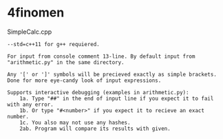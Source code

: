 # 4finomen
SimpleCalc.cpp

	--std=c++11 for g++ requiered.

	For input from console comment 13-line.	By default input from "arithmetic.py" in the same directory.

	Any '[' or ']' symbols will be precieved exactly as simple brackets. Done for more eye-candy look of input expressions.

	Supports interactive debugging (examples in arithmetic.py):
		1a. Type "##" in the end of input line if you expect it to fail with any error.
		1b. Or type "#<number>" if you expect it to recieve an exact number.
		1c. You also may not use any hashes.
		2ab. Program will compare its results with given.
